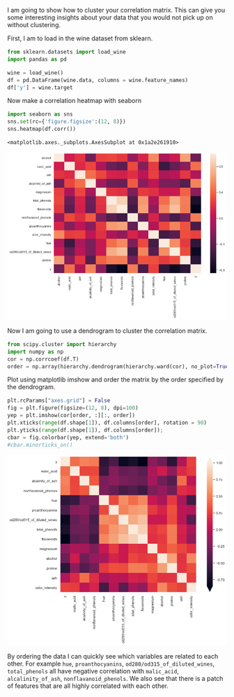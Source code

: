 I am going to show how to cluster your correlation matrix.  This can give you some interesting insights about your data that you would not pick up on without clustering.<br>  

First, I am to load in the wine dataset from sklearn. 


```python
from sklearn.datasets import load_wine
import pandas as pd
```


```python
wine = load_wine()
df = pd.DataFrame(wine.data, columns = wine.feature_names)
df['y'] = wine.target 
```

Now make a correlation heatmap with seaborn 


```python
import seaborn as sns 
sns.set(rc={'figure.figsize':(12, 8)})
sns.heatmap(df.corr())
```




    <matplotlib.axes._subplots.AxesSubplot at 0x1a2e261910>




![png](Clustering_files/Clustering_4_1.png)


Now I am going to use a dendrogram to cluster the correlation matrix. 


```python
from scipy.cluster import hierarchy
import numpy as np
cor = np.corrcoef(df.T)
order = np.array(hierarchy.dendrogram(hierarchy.ward(cor), no_plot=True)['ivl'], dtype="int")
```

Plot using matplotlib imshow and order the matrix by the order specified by the dendrogram.  


```python
plt.rcParams["axes.grid"] = False
fig = plt.figure(figsize=(12, 8), dpi=100)
yep = plt.imshow(cor[order, :][:, order])
plt.xticks(range(df.shape[1]), df.columns[order], rotation = 90)
plt.yticks(range(df.shape[1]), df.columns[order]);
cbar = fig.colorbar(yep, extend='both')
#cbar.minorticks_on()
```


![png](Clustering_files/Clustering_8_0.png)


By ordering the data I can quickly see which variables are related to each other.  For example `hue`, `proanthocyanins`, `od280/od315_of_diluted_wines`, `total_phenols` all have negative correlation with `malic_acid`, `alcalinity_of_ash`, `nonflavanoid_phenols`.  We also see that there is a patch of features that are all highly correlated with each other. 


```python

```
